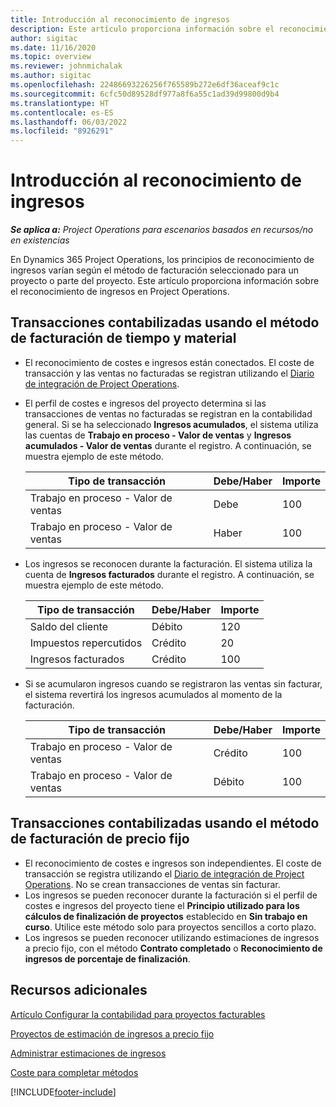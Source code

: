 ```yaml
---
title: Introducción al reconocimiento de ingresos
description: Este artículo proporciona información sobre el reconocimiento de ingresos en Project Operations.
author: sigitac
ms.date: 11/16/2020
ms.topic: overview
ms.reviewer: johnmichalak
ms.author: sigitac
ms.openlocfilehash: 22486693226256f765589b272e6df36aceaf9c1c
ms.sourcegitcommit: 6cfc50d89528df977a8f6a55c1ad39d99800d9b4
ms.translationtype: HT
ms.contentlocale: es-ES
ms.lasthandoff: 06/03/2022
ms.locfileid: "8926291"
---
```

# <a name="revenue-recognition-overview"></a>Introducción al reconocimiento de ingresos

_**Se aplica a:** Project Operations para escenarios basados en recursos/no en existencias_

En Dynamics 365 Project Operations, los principios de reconocimiento de ingresos varían según el método de facturación seleccionado para un proyecto o parte del proyecto. Este artículo proporciona información sobre el reconocimiento de ingresos en Project Operations.

## <a name="transactions-accounted-using-time-and-material-billing-method"></a>Transacciones contabilizadas usando el método de facturación de tiempo y material

- El reconocimiento de costes e ingresos están conectados. El coste de transacción y las ventas no facturadas se registran utilizando el [Diario de integración de Project Operations](../project-accounting/project-operations-integration-journal.md).
- El perfil de costes e ingresos del proyecto determina si las transacciones de ventas no facturadas se registran en la contabilidad general. Si se ha seleccionado **Ingresos acumulados**, el sistema utiliza las cuentas de **Trabajo en proceso - Valor de ventas** y **Ingresos acumulados - Valor de ventas** durante el registro. A continuación, se muestra ejemplo de este método.  

  | Tipo de transacción | Debe/Haber | Importe |
  | --- | --- | --- |
  | Trabajo en proceso - Valor de ventas | Debe | 100 |
  | Trabajo en proceso - Valor de ventas | Haber | 100 |

- Los ingresos se reconocen durante la facturación. El sistema utiliza la cuenta de **Ingresos facturados** durante el registro. A continuación, se muestra ejemplo de este método.  

  | Tipo de transacción | Debe/Haber | Importe |
  | --- | --- | --- |
  | Saldo del cliente | Débito | 120 |
  | Impuestos repercutidos | Crédito | 20 |
  | Ingresos facturados | Crédito | 100 |

- Si se acumularon ingresos cuando se registraron las ventas sin facturar, el sistema revertirá los ingresos acumulados al momento de la facturación.

  | Tipo de transacción | Debe/Haber | Importe |
  | --- | --- | --- |
  | Trabajo en proceso - Valor de ventas | Crédito | 100 |
  | Trabajo en proceso - Valor de ventas | Débito | 100 |

## <a name="transactions-accounted-using-the-fixed-price-billing-method"></a>Transacciones contabilizadas usando el método de facturación de precio fijo

- El reconocimiento de costes e ingresos son independientes. El coste de transacción se registra utilizando el [Diario de integración de Project Operations](../project-accounting/project-operations-integration-journal.md). No se crean transacciones de ventas sin facturar.
- Los ingresos se pueden reconocer durante la facturación si el perfil de costes e ingresos del proyecto tiene el **Principio utilizado para los cálculos de finalización de proyectos** establecido en **Sin trabajo en curso**. Utilice este método solo para proyectos sencillos a corto plazo.
- Los ingresos se pueden reconocer utilizando estimaciones de ingresos a precio fijo, con el método **Contrato completado** o **Reconocimiento de ingresos de porcentaje de finalización**.

## <a name="additional-resources"></a>Recursos adicionales
[Artículo Configurar la contabilidad para proyectos facturables](../project-accounting/configure-accounting-billable-projects.md)

[Proyectos de estimación de ingresos a precio fijo](rev-rec-percentage-completion-method.md)

[Administrar estimaciones de ingresos](rev-rec-completed-contract-method.md)

[Coste para completar métodos](cost-complete-methods.md)


[!INCLUDE[footer-include](../includes/footer-banner.md)]